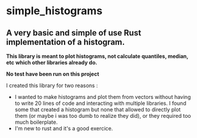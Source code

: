 # simple_histograms
## A very basic and simple of use Rust implementation of a histogram.

**This library is meant to plot histograms, not calculate quantiles, median, etc which other libraries already do.**

**No test have been run on this project**

I created this library for two reasons :
- I wanted to make histograms and plot them from vectors without having to write 20 lines of code and interacting with multiple libraries. I found some that created a histogram but none that allowed to directly plot them (or maybe i was too dumb to realize they did), or they required too much boilerplate.
- I'm new to rust and it's a good exercice.
